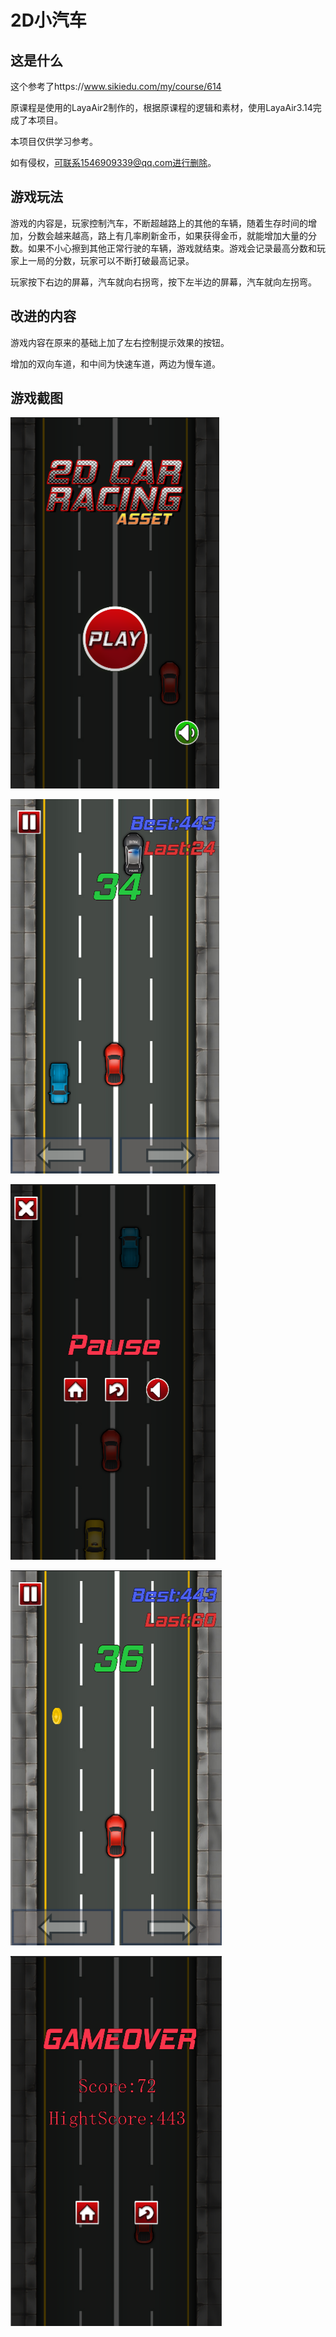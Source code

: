# 2D小汽车

## 这是什么

这个参考了https://www.sikiedu.com/my/course/614

原课程是使用的LayaAir2制作的，根据原课程的逻辑和素材，使用LayaAir3.14完成了本项目。

本项目仅供学习参考。

如有侵权，可联系1546909339@qq.com进行删除。

## 游戏玩法

游戏的内容是，玩家控制汽车，不断超越路上的其他的车辆，随着生存时间的增加，分数会越来越高，路上有几率刷新金币，如果获得金币，就能增加大量的分数。如果不小心擦到其他正常行驶的车辆，游戏就结束。游戏会记录最高分数和玩家上一局的分数，玩家可以不断打破最高记录。

玩家按下右边的屏幕，汽车就向右拐弯，按下左半边的屏幕，汽车就向左拐弯。

## 改进的内容

游戏内容在原来的基础上加了左右控制提示效果的按钮。

增加的双向车道，和中间为快速车道，两边为慢车道。

## 游戏截图

![image-20240817220027249](README.assets/image-20240817220027249.png)

![image-20240817220047371](README.assets/image-20240817220047371.png)

![image-20240817220101755](README.assets/image-20240817220101755.png)

![image-20240817220144356](README.assets/image-20240817220144356.png)

![image-20240817220154236](README.assets/image-20240817220154236.png)

